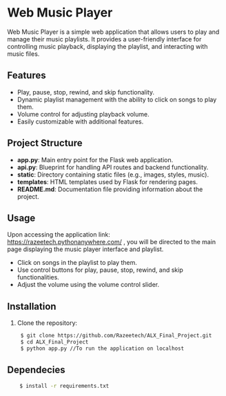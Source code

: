 # Web Music Player

Web Music Player is a simple web application that allows users to play and manage their music playlists. It provides a user-friendly interface for controlling music playback, displaying the playlist, and interacting with music files.

## Features

- Play, pause, stop, rewind, and skip functionality.
- Dynamic playlist management with the ability to click on songs to play them.
- Volume control for adjusting playback volume.
- Easily customizable with additional features.

## Project Structure

- **app.py**: Main entry point for the Flask web application.
- **api.py**: Blueprint for handling API routes and backend functionality.
- **static**: Directory containing static files (e.g., images, styles, music).
- **templates**: HTML templates used by Flask for rendering pages.
- **README.md**: Documentation file providing information about the project.

## Usage 
Upon accessing the application link: https://razeetech.pythonanywhere.com/ , you will be directed to the main page displaying the music player interface and playlist.
- Click on songs in the playlist to play them.
- Use control buttons for play, pause, stop, rewind, and skip functionalities.
- Adjust the volume using the volume control slider.

## Installation

1. Clone the repository:
   ```bash
    $ git clone https://github.com/Razeetech/ALX_Final_Project.git
    $ cd ALX_Final_Project
    $ python app.py //To run the application on localhost


## Dependecies
```bash
    $ install -r requirements.txt
